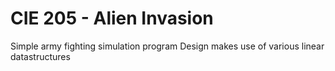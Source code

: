 # CIE 205 - Alien Invasion

Simple army fighting simulation program
Design makes use of various linear datastructures
